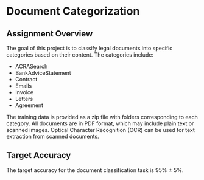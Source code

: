 # Document Categorization

## Assignment Overview

The goal of this project is to classify legal documents into specific categories based on their content. The categories include:

- ACRASearch
- BankAdviceStatement
- Contract
- Emails
- Invoice
- Letters
- Agreement

The training data is provided as a zip file with folders corresponding to each category. All documents are in PDF format, which may include plain text or scanned images. Optical Character Recognition (OCR) can be used for text extraction from scanned documents.

## Target Accuracy

The target accuracy for the document classification task is 95% ± 5%.

